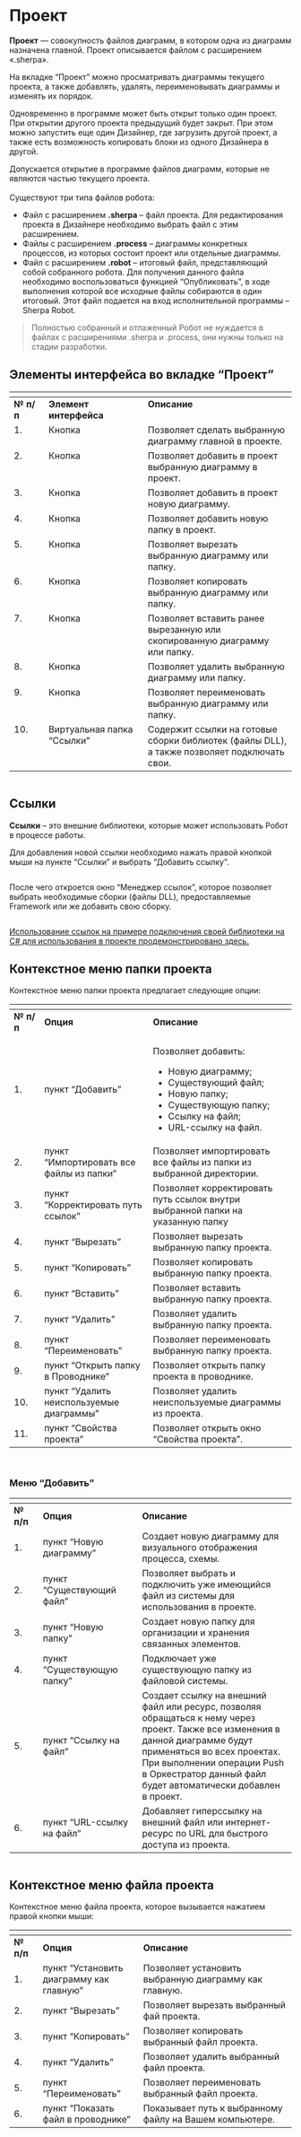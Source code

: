 # Проект

**Проект** — совокупность файлов диаграмм, в котором одна из диаграмм назначена главной. Проект описывается файлом с расширением «.sherpa».&#x20;

На вкладке “Проект” можно просматривать диаграммы текущего проекта, а также добавлять, удалять, переименовывать диаграммы и изменять их порядок.

Одновременно в программе может быть открыт только один проект. При открытии другого проекта предыдущий будет закрыт. При этом можно запустить еще один Дизайнер, где загрузить другой проект, а также есть возможность копировать блоки из одного Дизайнера в другой.

Допускается открытие в программе файлов диаграмм, которые не являются частью текущего проекта.\
\
Существуют три типа файлов робота:

* Файл с расширением **.sherpa** – файл проекта. Для редактирования проекта в Дизайнере необходимо выбрать файл с этим расширением.
* Файлы с расширением **.process** – диаграммы конкретных процессов, из которых состоит проект или отдельные диаграммы.
* Файл с расширением **.robot** – итоговый файл, представляющий собой собранного робота. Для получения данного файла необходимо воспользоваться функцией “Опубликовать”, в ходе выполнения которой все исходные файлы собираются в один итоговый. Этот файл подается на вход исполнительной программы – Sherpa Robot.

> Полностью собранный и отлаженный Робот не нуждается в файлах с расширениями .sherpa и .process, они нужны только на стадии разработки.

## Элементы интерфейса во вкладке “Проект”

<table data-header-hidden><thead><tr><th width="57" valign="top"></th><th width="193" valign="top"></th><th width="314" valign="top"></th></tr></thead><tbody><tr><td valign="top"><strong>№ п/п</strong></td><td valign="top"><strong>Элемент интерфейса</strong></td><td valign="top"><strong>Описание</strong></td></tr><tr><td valign="top">1.</td><td valign="top">Кнопка <img src="../../../../.gitbook/assets/2025-08-05_20-19-34.png" alt=""> </td><td valign="top">Позволяет сделать выбранную диаграмму главной в проекте.</td></tr><tr><td valign="top">2.</td><td valign="top">Кнопка <img src="../../../../.gitbook/assets/2025-08-05_20-28-04.png" alt=""></td><td valign="top">Позволяет добавить в проект выбранную диаграмму в проект.</td></tr><tr><td valign="top">3.</td><td valign="top">Кнопка <img src="../../../../.gitbook/assets/2025-08-05_20-28-54.png" alt=""></td><td valign="top">Позволяет добавить в проект новую диаграмму.</td></tr><tr><td valign="top">4.</td><td valign="top">Кнопка <img src="../../../../.gitbook/assets/2025-08-05_20-29-14.png" alt=""></td><td valign="top">Позволяет добавить новую папку в проект.</td></tr><tr><td valign="top">5.</td><td valign="top">Кнопка <img src="../../../../.gitbook/assets/2025-08-05_20-29-52.png" alt=""></td><td valign="top">Позволяет вырезать выбранную диаграмму или папку.</td></tr><tr><td valign="top">6.</td><td valign="top">Кнопка <img src="../../../../.gitbook/assets/2025-08-05_20-30-14.png" alt=""></td><td valign="top">Позволяет копировать выбранную диаграмму или папку.</td></tr><tr><td valign="top">7.</td><td valign="top">Кнопка <img src="../../../../.gitbook/assets/2025-08-05_20-30-42.png" alt=""></td><td valign="top">Позволяет вставить ранее вырезанную или скопированную диаграмму или папку.</td></tr><tr><td valign="top">8.</td><td valign="top">Кнопка <img src="../../../../.gitbook/assets/2025-08-05_20-31-10.png" alt=""></td><td valign="top">Позволяет удалить выбранную диаграмму или папку.</td></tr><tr><td valign="top">9.</td><td valign="top">Кнопка <img src="../../../../.gitbook/assets/2025-08-05_20-31-40.png" alt=""></td><td valign="top">Позволяет переименовать выбранную диаграмму или папку.</td></tr><tr><td valign="top">10.</td><td valign="top">Виртуальная папка “Ссылки” <img src="../../../../.gitbook/assets/2025-08-05_20-27-00.png" alt=""></td><td valign="top">Содержит ссылки на готовые сборки библиотек (файлы DLL), а также позволяет подключать свои.</td></tr></tbody></table>

<figure><img src="../../../../.gitbook/assets/изображение (7) (1).png" alt=""><figcaption></figcaption></figure>

## Ссылки

**Ссылки** – это внешние библиотеки, которые может использовать Робот в процессе работы.

Для добавления новой ссылки необходимо нажать правой кнопкой мыши на пункте “Ссылки” и выбрать “Добавить ссылку”.

<figure><img src="../../../../.gitbook/assets/изображение (2) (1) (1) (1).png" alt=""><figcaption></figcaption></figure>

После чего откроется окно “Менеджер ссылок”, которое позволяет выбрать необходимые сборки (файлы DLL), предоставляемые Framework или же добавить свою сборку.

<figure><img src="../../../../.gitbook/assets/изображение (1) (1) (1) (1) (1) (1).png" alt=""><figcaption></figcaption></figure>

[Использование ссылок на примере подключения своей библиотеки на С# для использования в проекте продемонстрировано здесь.](https://sherparpa.ru/ucontent/?07)

## Контекстное меню папки проекта

Контекстное меню папки проекта предлагает следующие опции:

<table data-header-hidden><thead><tr><th width="59"></th><th width="240"></th><th width="375"></th></tr></thead><tbody><tr><td><strong>№ п/п</strong></td><td><strong>Опция</strong></td><td><strong>Описание</strong></td></tr><tr><td>1.</td><td>пункт “Добавить”</td><td><p>Позволяет добавить:</p><ul><li>Новую диаграмму;</li><li>Существующий файл;</li><li>Новую папку;</li><li>Существующую папку;</li><li>Ссылку на файл;</li><li>URL-ссылку на файл.</li></ul></td></tr><tr><td>2.</td><td>пункт “Импортировать все файлы из папки”</td><td>Позволяет импортировать все файлы из папки из выбранной директории.</td></tr><tr><td>3. </td><td>пункт “Корректировать путь ссылок”</td><td>Позволяет корректировать путь ссылок внутри выбранной папки на указанную папку</td></tr><tr><td>4.</td><td>пункт “Вырезать”</td><td>Позволяет вырезать выбранную папку проекта. </td></tr><tr><td>5.</td><td>пункт “Копировать”</td><td>Позволяет копировать выбранную папку проекта. </td></tr><tr><td>6.</td><td>пункт “Вставить”</td><td>Позволяет вставить выбранную папку проекта. </td></tr><tr><td>7.</td><td>пункт “Удалить”</td><td>Позволяет удалить выбранную папку проекта.  </td></tr><tr><td>8.</td><td>пункт “Переименовать”</td><td>Позволяет переименовать выбранную папку проекта.  </td></tr><tr><td>9.</td><td>пункт “Открыть папку в Проводнике”</td><td>Позволяет открыть папку проекта в проводнике.</td></tr><tr><td>10.</td><td>пункт “Удалить неиспользуемые диаграммы”</td><td>Позволяет удалить неиспользуемые диаграммы из проекта.</td></tr><tr><td>11.</td><td>пункт “Свойства проекта”</td><td>Позволяет открыть окно “Свойства проекта”.</td></tr></tbody></table>

<figure><img src="https://lh7-rt.googleusercontent.com/docsz/AD_4nXcPIcQrV_kT6ZR1RfZ79tyiT4HtI7CUnS5X4B2sFAMaySR_li_TX3WPpl5Uo2Pp260FmyURlHBJB-7etgEocwHxsh5RZliWUh1KLFX09iIPBg6h5Laf0X4uzCyz53vwSjY39TF-DgoSKuYZMK15ZvDdJ0Ux?key=hkb4d-2cPaGQ51ygcyhvzQ" alt=""><figcaption></figcaption></figure>

<figure><img src="../../../../.gitbook/assets/изображение (3) (1) (1) (1).png" alt=""><figcaption></figcaption></figure>

### Меню “Добавить”

<table data-header-hidden><thead><tr><th width="53"></th><th width="187"></th><th width="388"></th></tr></thead><tbody><tr><td><strong>№ п/п</strong></td><td><strong>Опция</strong></td><td><strong>Описание</strong></td></tr><tr><td>1.</td><td>пункт “Новую диаграмму”</td><td>Создает новую диаграмму для визуального отображения процесса, схемы.</td></tr><tr><td>2.</td><td>пункт “Существующий файл”</td><td>Позволяет выбрать и подключить уже имеющийся файл из системы для использования в проекте.</td></tr><tr><td>3.</td><td>пункт “Новую папку”</td><td>Создает новую папку для организации и хранения связанных элементов.</td></tr><tr><td>4.</td><td>пункт “Существующую папку”</td><td>Подключает уже существующую папку из файловой системы.</td></tr><tr><td>5.</td><td>пункт “Ссылку на файл”</td><td>Создает ссылку на внешний файл или ресурс, позволяя обращаться к нему через проект. Также все изменения в данной диаграмме будут применяться во всех проектах. При выполнении операции Push в Оркестратор данный файл будет автоматически добавлен в проект.</td></tr><tr><td>6.</td><td>пункт “URL-ссылку на файл”</td><td>Добавляет гиперссылку на внешний файл или интернет-ресурс по URL для быстрого доступа из проекта.</td></tr></tbody></table>

<figure><img src="../../../../.gitbook/assets/2025-08-05_21-52-05.png" alt=""><figcaption></figcaption></figure>

## Контекстное меню файла проекта

Контекстное меню файла проекта, которое вызывается нажатием правой кнопки мыши:

<table data-header-hidden><thead><tr><th width="53"></th><th width="187"></th><th width="388"></th></tr></thead><tbody><tr><td><strong>№ п/п</strong></td><td><strong>Опция</strong></td><td><strong>Описание</strong></td></tr><tr><td>1.</td><td>пункт “Установить диаграмму как главную”</td><td>Позволяет установить выбранную диаграмму как главную.</td></tr><tr><td>2.</td><td>пункт “Вырезать”</td><td>Позволяет вырезать выбранный фай проекта. </td></tr><tr><td>3.</td><td>пункт “Копировать”</td><td>Позволяет копировать выбранный файл проекта. </td></tr><tr><td>4.</td><td>пункт “Удалить”</td><td>Позволяет удалить выбранный файл проекта.  </td></tr><tr><td>5.</td><td>пункт “Переименовать”</td><td>Позволяет переименовать выбранный файл проекта.  </td></tr><tr><td>6.</td><td>пункт “Показать файл в проводнике”</td><td>Показывает путь к выбранному файлу на Вашем компьютере.</td></tr></tbody></table>

<figure><img src="../../../../.gitbook/assets/изображение (2) (1) (1) (1) (1).png" alt=""><figcaption></figcaption></figure>
